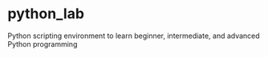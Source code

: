 # python_lab

Python scripting environment to learn beginner, intermediate, and advanced Python programming
